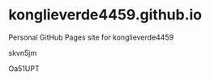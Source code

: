 # konglieverde4459.github.io
Personal GitHub Pages site for konglieverde4459














skvn5jm

Oa51UPT
